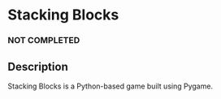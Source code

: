 # Stacking Blocks

### NOT COMPLETED

## Description

Stacking Blocks is a Python-based game built using Pygame. 